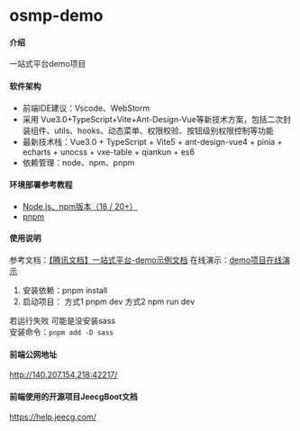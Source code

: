 # osmp-demo

#### 介绍

一站式平台demo项目

#### 软件架构

- 前端IDE建议：Vscode、WebStorm
- 采用 Vue3.0+TypeScript+Vite+Ant-Design-Vue等新技术方案，包括二次封装组件、utils、hooks、动态菜单、权限校验、按钮级别权限控制等功能
- 最新技术栈：Vue3.0 + TypeScript + Vite5 + ant-design-vue4 + pinia + echarts + unocss + vxe-table + qiankun + es6
- 依赖管理：node、npm、pnpm

#### 环境部署参考教程

- [Node.js、npm版本（18 / 20+）](https://blog.csdn.net/weixin_45565886/article/details/141828707)
- [pnpm](https://cloud.tencent.com/developer/article/2427836)


#### 使用说明

参考文档：[【腾讯文档】一站式平台-demo示例文档](https://docs.qq.com/doc/DWXZ5ZWFZSWJLQ1JC)
在线演示：[demo项目在线演示](http://140.207.154.218:42218/)

1.  安装依赖：pnpm install
2.  启动项目：
    方式1 pnpm dev
    方式2 npm run dev

若运行失败 可能是没安装sass  
安装命令：`pnpm add -D sass`


#### 前端公网地址
http://140.207.154.218:42217/

#### 前端使用的开源项目JeecgBoot文档
https://help.jeecg.com/

